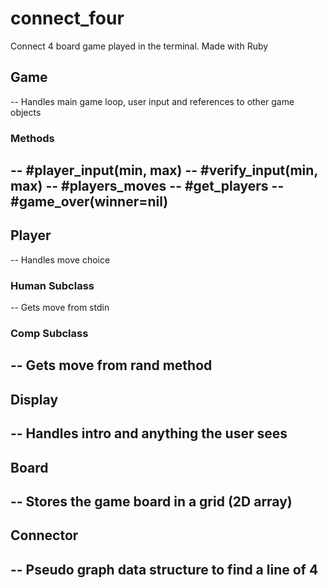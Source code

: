 # connect_four
Connect 4 board game played in the terminal. Made with Ruby

## Game
-- Handles main game loop, user input and references to other game objects
### Methods
-- #player_input(min, max)
-- #verify_input(min, max)
-- #players_moves
-- #get_players
-- #game_over(winner=nil)
---
## Player
-- Handles move choice
### Human Subclass
-- Gets move from stdin
### Comp Subclass
-- Gets move from rand method
---
## Display
-- Handles intro and anything the user sees
---
## Board
-- Stores the game board in a grid (2D array)
---
## Connector
-- Pseudo graph data structure to find a line of 4
---
